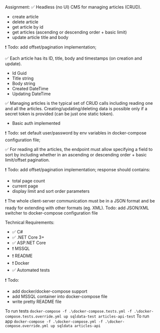 Assignment:
✅ Headless (no UI) CMS for managing articles (CRUD).
- create article
- delete article
- get article by id
- get articles (ascending or descending order + basic limit)
- update article title and body

❗️ Todo: add offset/pagination implementation;

✅ Each article has its ID, title, body and timestamps (on creation and update).
- Id Guid
- Title string 
- Body string
- Created DateTime
- Updating DateTime

✅ Managing articles is the typical set of CRUD calls including reading one and all the articles. Creating/updating/deleting data is possible only if a secret token is provided (can be just one static token).
- Basic auth implemented 

❗️ Todo: set default user/password by env variables in docker-compose configuration file;

✅ For reading all the articles, the endpoint must allow specifying a field to sort by including whether in an ascending or descending order + basic limit/offset pagination.

❗️ Todo: add offset/pagination implementation; response should contains:
- total page count
- current page
- display limit and sort order parameters

❗ The whole client-server communication must be in a JSON format and be ready for extending with other formats (eg. XML).
Todo: add JSON/XML switcher to docker-compose configuration file

Technical Requirements:
* ✅ C#
* ✅ .NET Core 3+
* ✅ ASP.NET Core
* ❗ MSSQL
* ❗ README
* ❗ Docker
* ✅ Automated tests

❗ Todo: 
- add docker/docker-compose support
- add MSSQL container into docker-compose file
- write pretty README file

To run tests
```docker-compose -f .\docker-compose.tests.yml -f .\docker-compose.tests.override.yml up sqldata-test articles-api-test```
To run app
```docker-compose -f .\docker-compose.yml -f .\docker-compose.override.yml up sqldata articles-api```